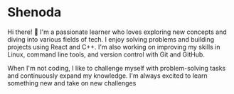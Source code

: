 # Shenoda
Hi there! 👋 I'm a passionate learner who loves exploring new concepts and diving into various fields of tech. I enjoy solving problems and building projects using React and C++. I'm also working on improving my skills in Linux, command line tools, and version control with Git and GitHub.

When I'm not coding, I like to challenge myself with problem-solving tasks and continuously expand my knowledge. I'm always excited to learn something new and take on new challenges
